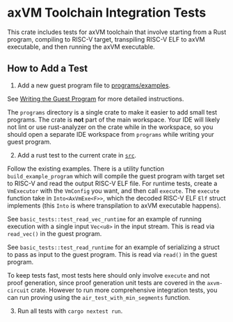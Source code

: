 # axVM Toolchain Integration Tests

This crate includes tests for axVM toolchain that involve starting from a Rust program, compiling to RISC-V target, transpiling RISC-V ELF to axVM executable, and then running the axVM executable.

## How to Add a Test

1. Add a new guest program file to [programs/examples](./programs/examples).

See [Writing the Guest Program](../../benchmarks/README.md#writing-the-guest-program) for more detailed instructions.

The `programs` directory is a single crate to make it easier to add small test programs. The crate is **not** part of the main workspace.
Your IDE will likely not lint or use rust-analyzer on the crate while in the workspace, so you should open a separate IDE workspace from `programs` while writing your guest program.

2. Add a rust test to the current crate in [`src`](./src).

Follow the existing examples. There is a utility function `build_example_program` which will compile the guest program with target set to RISC-V and read the output RISC-V ELF file.
For runtime tests, create a `VmExecutor` with the `VmConfig` you want, and then call `execute`. The `execute` function take in `Into<AxVmExe<F>>`, which the decoded RISC-V ELF `Elf` struct implements (this `Into` is where transpilation to axVM executable happens).

See `basic_tests::test_read_vec_runtime` for an example of running execution with a single input `Vec<u8>` in the input stream. This is read via `read_vec()` in the guest program.

See `basic_tests::test_read_runtime` for an example of serializing a struct to pass as input to the guest program. This is read via `read()` in the guest program.

To keep tests fast, most tests here should only involve `execute` and not proof generation, since proof generation unit tests are covered in the `axvm-circuit` crate. However to run more comprehensive integration tests, you can run proving using the `air_test_with_min_segments` function.

3. Run all tests with `cargo nextest run`.
